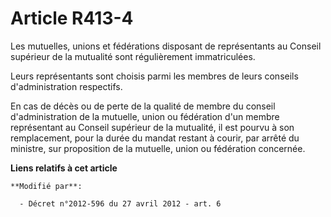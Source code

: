 # Article R413-4

Les  mutuelles, unions et fédérations disposant de représentants au Conseil  supérieur de la mutualité sont régulièrement
immatriculées. 

Leurs représentants sont choisis parmi les membres de leurs conseils d'administration respectifs. 

En cas de décès ou de perte de la qualité de membre du conseil  d'administration de la mutuelle, union ou fédération d'un
membre  représentant au Conseil supérieur de la mutualité, il est pourvu à son  remplacement, pour la durée du mandat restant
à courir, par arrêté du  ministre, sur proposition de la mutuelle, union ou fédération concernée.

**Liens relatifs à cet article**

	**Modifié par**:

	  - Décret n°2012-596 du 27 avril 2012 - art. 6
